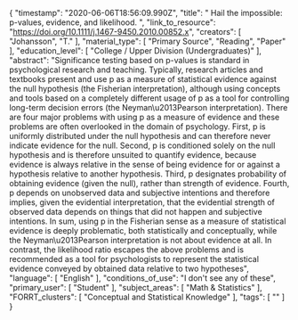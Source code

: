 {
    "timestamp": "2020-06-06T18:56:09.990Z",
    "title": " Hail the impossible: p-values, evidence, and likelihood. ",
    "link_to_resource": "https://doi.org/10.1111/j.1467-9450.2010.00852.x",
    "creators": [
        "Johansson",
        "T."
    ],
    "material_type": [
        "Primary Source",
        "Reading",
        "Paper"
    ],
    "education_level": [
        "College / Upper Division (Undergraduates)"
    ],
    "abstract": "Significance testing based on p-values is standard in psychological research and teaching. Typically, research articles and textbooks present and use p as a measure of statistical evidence against the null hypothesis (the Fisherian interpretation), although using concepts and tools based on a completely different usage of p as a tool for controlling long-term decision errors (the Neyman\u2013Pearson interpretation). There are four major problems with using p as a measure of evidence and these problems are often overlooked in the domain of psychology. First, p is uniformly distributed under the null hypothesis and can therefore never indicate evidence for the null. Second, p is conditioned solely on the null hypothesis and is therefore unsuited to quantify evidence, because evidence is always relative in the sense of being evidence for or against a hypothesis relative to another hypothesis. Third, p designates probability of obtaining evidence (given the null), rather than strength of evidence. Fourth, p depends on unobserved data and subjective intentions and therefore implies, given the evidential interpretation, that the evidential strength of observed data depends on things that did not happen and subjective intentions. In sum, using p in the Fisherian sense as a measure of statistical evidence is deeply problematic, both statistically and conceptually, while the Neyman\u2013Pearson interpretation is not about evidence at all. In contrast, the likelihood ratio escapes the above problems and is recommended as a tool for psychologists to represent the statistical evidence conveyed by obtained data relative to two hypotheses",
    "language": [
        "English"
    ],
    "conditions_of_use": "I don't see any of these",
    "primary_user": [
        "Student"
    ],
    "subject_areas": [
        "Math & Statistics"
    ],
    "FORRT_clusters": [
        "Conceptual and Statistical Knowledge"
    ],
    "tags": [
        ""
    ]
}